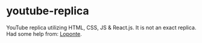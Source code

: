 # youtube-replica
 YouTube replica utilizing HTML, CSS, JS & React.js.
It is not an exact replica. Had some help from: [Loponte](insxnsive/nate-bot).
